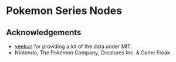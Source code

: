 # Pokemon Series Nodes

## Acknowledgements

- [veekun](https://github.com/veekun/pokedex) for providing a lot of the data under MIT.
- Nintendo, The Pokémon Company, Creatures Inc. & Game Freak
